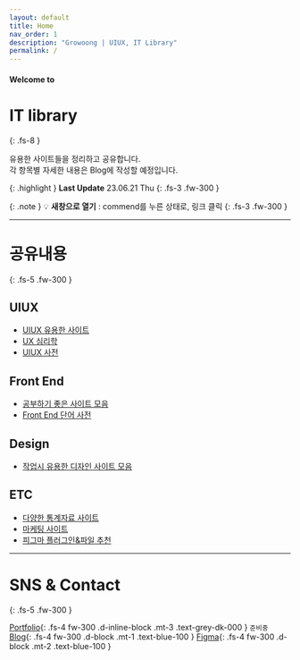 ```yaml
---
layout: default
title: Home
nav_order: 1
description: "Growoong | UIUX, IT Library"
permalink: /
---
```


#### Welcome to
# IT library
{: .fs-8 }

유용한 사이트들을 정리하고 공유합니다.
<br>
각 항목별 자세한 내용은 Blog에 작성할 예정입니다.

{: .highlight }
**Last Update** 23.06.21 Thu
{: .fs-3 .fw-300 }


{: .note }
💡 **새창으로 열기** : commend를 누른 상태로, 링크 클릭
{: .fs-3 .fw-300 }

---

# 공유내용
{: .fs-5 .fw-300 }

## UIUX
- [UIUX 유용한 사이트](https://growoong.github.io/docs/uiux/02-uiux-sites/)
- [UX 심리학](https://growoong.github.io/docs/uiux/03-ux-psychology/)
- [UIUX 사전](https://growoong.github.io/docs/uiux/04-dictionary/)

## Front End
- [공부하기 좋은 사이트 모음](https://growoong.github.io/docs/frontend/02-frontend-sites/)
- [Front End 단어 사전](https://growoong.github.io/docs/frontend/03-front-dictionary/)

## Design
- [작업시 유용한 디자인 사이트 모음](https://growoong.github.io/docs/Design/02-design-sites/)

## ETC
- [다양한 통계자료 사이트](https://growoong.github.io/docs/etc/02-statistics-sites/)
- [마케팅 사이트](https://growoong.github.io/docs/etc/03-marketing-sites/)
- [피그마 플러그인&파일 추천](https://growoong.github.io/docs/etc/04-figma/)





---

<!-- ![Growoong-main-image](/assets/images/og.png){: width="600px" height="315px"} -->
# SNS & Contact
{: .fs-5 .fw-300 }

[Portfolio](#){: .fs-4 fw-300 .d-inline-block .mt-3 .text-grey-dk-000 } `준비중`
[Blog](https://lifewebstudy.com/){: .fs-4 fw-300 .d-block .mt-1 .text-blue-100 }
[Figma](https://www.figma.com/@growoong){: .fs-4 fw-300 .d-block .mt-2 .text-blue-100 }

